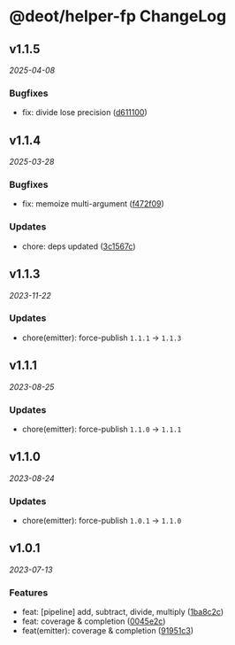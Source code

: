 # @deot/helper-fp ChangeLog

## v1.1.5

_2025-04-08_

### Bugfixes

- fix: divide lose precision ([d611100](https://github.com/deot/helper/commit/d611100d492930bbe4cba2483afe1f85dbb5d271))

## v1.1.4

_2025-03-28_

### Bugfixes

- fix: memoize multi-argument ([f472f09](https://github.com/deot/helper/commit/f472f0920c8855823d1e6504388f34914118f298))

### Updates

- chore: deps updated ([3c1567c](https://github.com/deot/helper/commit/3c1567ca60eaa19e78e52e52945d75eeb6b7c2a0))

## v1.1.3

_2023-11-22_

### Updates

- chore(emitter): force-publish `1.1.1` -> `1.1.3`

## v1.1.1

_2023-08-25_

### Updates

- chore(emitter): force-publish `1.1.0` -> `1.1.1`

## v1.1.0

_2023-08-24_

### Updates

- chore(emitter): force-publish `1.0.1` -> `1.1.0`

## v1.0.1

_2023-07-13_

### Features

- feat: [pipeline] add, subtract, divide, multiply ([1ba8c2c](https://github.com/deot/helper/commit/1ba8c2c76c6dde7c83578664e264080c7255ae8a))
- feat: coverage & completion ([0045e2c](https://github.com/deot/helper/commit/0045e2caf681fffb442daf0be886c1c41d9ded55))
- feat(emitter): coverage & completion ([91951c3](https://github.com/deot/helper/commit/91951c379dad6939f7520b02717ed1441f28bd9d))
